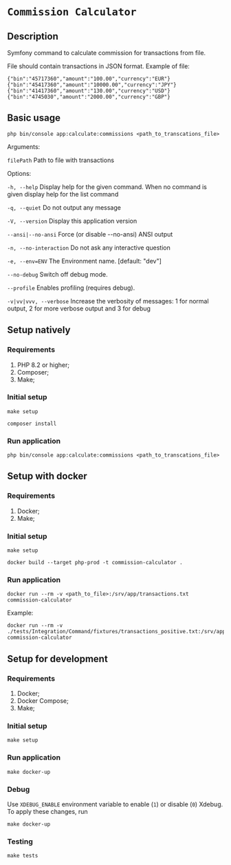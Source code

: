 # `Commission Calculator`

## Description
Symfony command to calculate commission for transactions from file.

File should contain transactions in JSON format. Example of file:

```
{"bin":"45717360","amount":"100.00","currency":"EUR"}
{"bin":"45417360","amount":"10000.00","currency":"JPY"}
{"bin":"41417360","amount":"130.00","currency":"USD"}
{"bin":"4745030","amount":"2000.00","currency":"GBP"}
```

## Basic usage
```shell
php bin/console app:calculate:commissions <path_to_transcations_file>
```
Arguments:

`filePath`              Path to file with transactions

Options:

`-h, --help`            Display help for the given command. When no command is given display help for the list command

`-q, --quiet`           Do not output any message

`-V, --version`         Display this application version

`--ansi|--no-ansi`  Force (or disable --no-ansi) ANSI output

`-n, --no-interaction`  Do not ask any interactive question

`-e, --env=ENV`         The Environment name. [default: "dev"]

`--no-debug`        Switch off debug mode.

`--profile`         Enables profiling (requires debug).

`-v|vv|vvv, --verbose`  Increase the verbosity of messages: 1 for normal output, 2 for more verbose output and 3 for debug

## Setup natively

### Requirements
1. PHP 8.2 or higher;
2. Composer;
3. Make;

### Initial setup
```shell
make setup
```
```shell
composer install
```

### Run application
```shell
php bin/console app:calculate:commissions <path_to_transcations_file>
```

## Setup with docker

### Requirements
1. Docker;
2. Make;

### Initial setup
```shell
make setup
```
```shell
docker build --target php-prod -t commission-calculator .
```

### Run application
```shell
docker run --rm -v <path_to_file>:/srv/app/transactions.txt commission-calculator
```

Example:
```shell
docker run --rm -v ./tests/Integration/Command/fixtures/transactions_positive.txt:/srv/app/transactions.txt commission-calculator
```


## Setup for development

### Requirements
1. Docker;
2. Docker Compose;
3. Make;

### Initial setup
```shell
make setup
```

### Run application
```shell
make docker-up
```

### Debug
Use `XDEBUG_ENABLE` environment variable to enable (`1`) or disable (`0`) Xdebug. To apply these changes, run
```shell
make docker-up
```

### Testing
```shell
make tests
```
